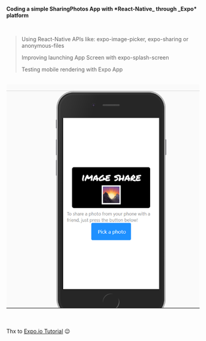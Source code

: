 **Coding a simple SharingPhotos App with \***React-Native**_ through _**Expo**\* platform**

<br/>

> Using React-Native APIs like: expo-image-picker, expo-sharing or anonymous-files
>
> Improving launching App Screen with expo-splash-screen
>
> Testing mobile rendering with Expo App

<br/>

<img src='./assets/sharingPhoto.PNG'>

<br/>
<br/>
<br/>

Thx to [Expo.io Tutorial](https://docs.expo.io/tutorial/planning/) 😉
